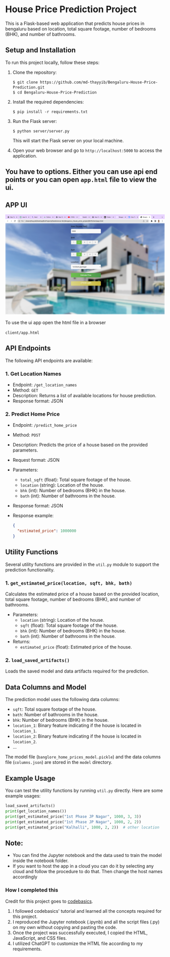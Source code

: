 # House Price Prediction Project

This is a Flask-based web application that predicts house prices in bengaluru based on location, total square footage, number of bedrooms (BHK), and number of bathrooms.

## Setup and Installation

To run this project locally, follow these steps:

1. Clone the repository:

   ```
   $ git clone https://github.com/md-thayyib/Bengaluru-House-Price-Prediction.git
   $ cd Bengaluru-House-Price-Prediction
   ```

2. Install the required dependencies:

   ```
   $ pip install -r requirements.txt
   ```

3. Run the Flask server:

   ```
   $ python server/server.py
   ```

   This will start the Flask server on your local machine.

4. Open your web browser and go to `http://localhost:5000` to access the application.

## You have to options. Either you can use api end points or you can open `app.html` file to view the ui. 

## APP UI
<img src='client/Screenshot 2023-05-23 at 13.28.09.png'>

To use the ui app
open the html file in a browser

`client/app.html`


## API Endpoints

The following API endpoints are available:

### 1. Get Location Names

- Endpoint: `/get_location_names`
- Method: `GET`
- Description: Returns a list of available locations for house prediction.
- Response format: JSON

### 2. Predict Home Price

- Endpoint: `/predict_home_price`
- Method: `POST`
- Description: Predicts the price of a house based on the provided parameters.
- Request format: JSON
- Parameters:
  - `total_sqft` (float): Total square footage of the house.
  - `location` (string): Location of the house.
  - `bhk` (int): Number of bedrooms (BHK) in the house.
  - `bath` (int): Number of bathrooms in the house.
- Response format: JSON
- Response example:

  ```json
  {
    "estimated_price": 1000000
  }
  ```

## Utility Functions

Several utility functions are provided in the `util.py` module to support the prediction functionality.

### 1. `get_estimated_price(location, sqft, bhk, bath)`

Calculates the estimated price of a house based on the provided location, total square footage, number of bedrooms (BHK), and number of bathrooms.

- Parameters:
  - `location` (string): Location of the house.
  - `sqft` (float): Total square footage of the house.
  - `bhk` (int): Number of bedrooms (BHK) in the house.
  - `bath` (int): Number of bathrooms in the house.
- Returns:
  - `estimated_price` (float): Estimated price of the house.

### 2. `load_saved_artifacts()`

Loads the saved model and data artifacts required for the prediction.

## Data Columns and Model

The prediction model uses the following data columns:

- `sqft`: Total square footage of the house.
- `bath`: Number of bathrooms in the house.
- `bhk`: Number of bedrooms (BHK) in the house.
- `location_1`: Binary feature indicating if the house is located in `location_1`.
- `location_2`: Binary feature indicating if the house is located in `location_2`.
- ...

The model file (`banglore_home_prices_model.pickle`) and the data columns file (`columns.json`) are stored in the `model` directory.

## Example Usage

You can test the utility functions by running `util.py` directly. Here are some example usages:

```python
load_saved_artifacts()
print(get_location_names())
print(get_estimated_price("1st Phase JP Nagar", 1000, 3, 3))
print(get_estimated_price("1st Phase JP Nagar", 1000, 2, 2))
print(get_estimated_price("Kalhalli", 1000, 2, 2))  # other location
```

## Note:
- You can find the Jupyter notebook and the data used to train the model inside the notebook folder.
- If you want to host the app in a cloud you can do it by selecting any cloud and follow the procedure to do that. Then change the host names accordingly



### How I completed this

Credit for this project goes to [codebasics](https://www.youtube.com/@codebasics).
1. I followed codebasics' tutorial and learned all the concepts required for this project.
2. I reproduced the Jupyter notebook (.ipynb) and all the script files (.py) on my own without copying and pasting the code.
3. Once the project was successfully executed, I copied the HTML, JavaScript, and CSS files.
4. I utilized ChatGPT to customize the HTML file according to my requirements.

